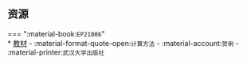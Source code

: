 ## 资源  
=== ":material-book:`EP21006`"  
    * [教材](https://api.mir6.com/api/lanzou?url=https://cqu-openlib.lanzout.com/i3byc25fe6ib&down=true) - :material-format-quote-open:`计算方法` - :material-account:`贺俐` - :material-printer:`武汉大学出版社`  